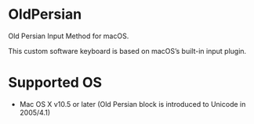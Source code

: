 # OldPersian
Old Persian Input Method for macOS. 

This custom software keyboard is based on macOS’s built-in input plugin. 

# Supported OS
* Mac OS X v10.5 or later (Old Persian block is introduced to Unicode in 2005/4.1)
